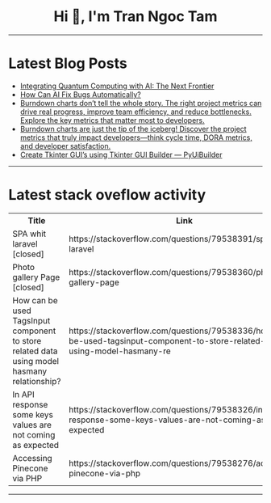 <h1 align="center">Hi 👋, I'm Tran Ngoc Tam</h1>

---

# Latest Blog Posts 
<!-- BLOG-POST-LIST:START -->
- [Integrating Quantum Computing with AI: The Next Frontier](https://dev.to/ayusharpcoder/integrating-quantum-computing-with-ai-the-next-frontier-15kb)
- [How Can AI Fix Bugs Automatically?](https://dev.to/webshipco/how-can-ai-fix-bugs-automatically-2b9f)
- [Burndown charts don’t tell the whole story. The right project metrics can drive real progress, improve team efficiency, and reduce bottlenecks. Explore the key metrics that matter most to developers.](https://dev.to/naik_sejal/burndown-charts-dont-tell-the-whole-story-the-right-project-metrics-can-drive-real-progress-11ic)
- [Burndown charts are just the tip of the iceberg! Discover the project metrics that truly impact developers—think cycle time, DORA metrics, and developer satisfaction.](https://dev.to/pranesh_patel/burndown-charts-are-just-the-tip-of-the-iceberg-discover-the-project-metrics-that-truly-impact-4klg)
- [Create Tkinter GUI’s using Tkinter GUI Builder — PyUiBuilder](https://dev.to/paul_freeman/create-tkinter-guis-using-tkinter-gui-builder-pyuibuilder-14cp)
<!-- BLOG-POST-LIST:END -->

---

# Latest stack oveflow activity
<table>
  <tr><th>Title</th><th>Link</th></tr>
  <!-- STACKOVERFLOW:START --><tr><td>SPA whit laravel [closed]</td><td>https://stackoverflow.com/questions/79538391/spa-whit-laravel</td></tr><tr><td>Photo gallery Page [closed]</td><td>https://stackoverflow.com/questions/79538360/photo-gallery-page</td></tr><tr><td>How can be used TagsInput component to store related data using model hasmany relationship?</td><td>https://stackoverflow.com/questions/79538336/how-can-be-used-tagsinput-component-to-store-related-data-using-model-hasmany-re</td></tr><tr><td>In API response some keys values are not coming as expected</td><td>https://stackoverflow.com/questions/79538326/in-api-response-some-keys-values-are-not-coming-as-expected</td></tr><tr><td>Accessing Pinecone via PHP</td><td>https://stackoverflow.com/questions/79538276/accessing-pinecone-via-php</td></tr><!-- STACKOVERFLOW:END -->
</table>

---



